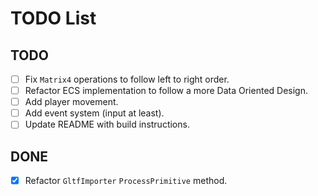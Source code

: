 # TODO List

## TODO
- [ ] Fix `Matrix4` operations to follow left to right order.
- [ ] Refactor ECS implementation to follow a more Data Oriented Design.
- [ ] Add player movement.
- [ ] Add event system (input at least).
- [ ] Update README with build instructions.

## DONE
- [x] Refactor `GltfImporter` `ProcessPrimitive` method.